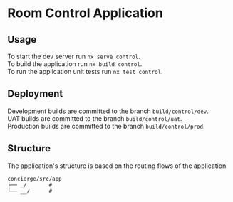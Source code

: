 # Room Control Application

## Usage

To start the dev server run `nx serve control`.  
To build the application run `nx build control`.  
To run the application unit tests run `nx test control`.

## Deployment

Development builds are committed to the branch `build/control/dev`.  
UAT builds are committed to the branch `build/control/uat`.  
Production builds are committed to the branch `build/control/prod`.

## Structure

The application's structure is based on the routing flows of the application

```
concierge/src/app
├── _/       # 
└── __/      # 
```
